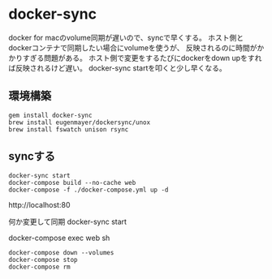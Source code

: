 
# docker-sync

docker for macのvolume同期が遅いので、syncで早くする。
ホスト側とdockerコンテナで同期したい場合にvolumeを使うが、
反映されるのに時間がかかりすぎる問題がある。
ホスト側で変更をするたびにdockerをdown upをすれば反映されるけど遅い。
docker-sync startを叩くと少し早くなる。


## 環境構築


```
gem install docker-sync
brew install eugenmayer/dockersync/unox
brew install fswatch unison rsync
```

## syncする




```
docker-sync start
docker-compose build --no-cache web
docker-compose -f ./docker-compose.yml up -d
```


http://localhost:80


何か変更して同期
docker-sync start



docker-compose exec web sh


```
docker-compose down --volumes
docker-compose stop
docker-compose rm
```

